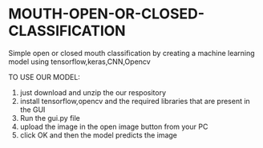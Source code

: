 # MOUTH-OPEN-OR-CLOSED-CLASSIFICATION
Simple open or closed mouth classification by creating a machine learning model using tensorflow,keras,CNN,Opencv

TO USE OUR MODEL:
1) just download and unzip the our respository
2) install tensorflow,opencv and the required libraries that are present in the GUI
3) Run the gui.py file
4) upload the image in the open image button from your PC 
5) click OK and then the model predicts the image 
